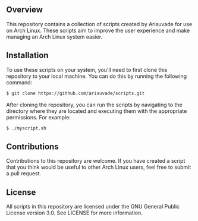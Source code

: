 ## Overview

This repository contains a collection of scripts created by Arisuvade for use on Arch Linux. These scripts aim to improve the user experience and make managing an Arch Linux system easier.

## Installation

To use these scripts on your system, you'll need to first clone this repository to your local machine. You can do this by running the following command:

```bash
$ git clone https://github.com/arisuvade/scripts.git
```

After cloning the repository, you can run the scripts by navigating to the directory where they are located and executing them with the appropriate permissions. For example:

```bash
$ ./myscript.sh
```

## Contributions
Contributions to this repository are welcome. If you have created a script that you think would be useful to other Arch Linux users, feel free to submit a pull request.

## License
All scripts in this repository are licensed under the GNU General Public License version 3.0. See LICENSE for more information.